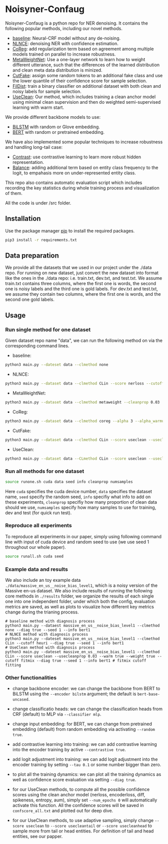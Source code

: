 # Noisyner-Confaug

Noisyner-Confaug is a python repo for NER denoising. It contains the following popular methods, including our novel methods. 
- [baseline](https://github.com/allanj/pytorch_neural_crf): Neural-CRF model without any de-noising.
- [NLNCE](https://github.com/liukun95/Noisy-NER-Confidence-Estimation): denoising NER with confidence estimation. 
- [CoReg](https://github.com/wzhouad/NLL-IE): add regularization term based on agreement among multiple models trained on parallel to increase robustness.
- [MetaWeightNet](https://github.com/LindgeW/MetaAug4NER): Use a one-layer network to learn how to weight different utterance, such that the differences of the learned distribution and clean meta data distribution is minized.
- [CutFake](https://github.com/Manuscrit/Area-Under-the-Margin-Ranking): assign some random tokens to an additional fake class and use the lower quantile of their confidence score for sample selection.
- [FilDist](https://github.com/yasumasaonoe/DenoiseET/blob/master/denoising_models.py): train a binary classifier on additional dataset with both clean and noisy labels for sample selection.
- [UseClean](https://www.overleaf.com/project/62d051dbdffe7b6f4d41d04a): Our method, which includes training a clean anchor model using minimal clean supervision and then do weighted semi-supervised learning with warm start.

We provide different backbone models to use:
- [BiLSTM](https://github.com/allanj/pytorch_neural_crf/blob/39c7fe67ec099908ca2e4f55b1bd585d0579322d/src/model/module/bilstm_encoder.py) with random or Glove embedding.
- [BERT](https://github.com/huggingface/transformers/tree/v4.3.0) with random or pretrained embedding.

We have also implemented some popular techniques to increase robustness and handling long-tail case:
- [Contrast](https://github.com/princeton-nlp/SimCSE): use contrastive learning to learn more robust hidden representation. 
- [Balance](https://github.com/google-research/google-research/tree/master/logit_adjustment): adding additional term based on entity class frequency to the logit, to empahasis more on under-represented entity class.

This repo also contains automatic evaluation script which includes recording the key statistics during whole training process and visualization of them.

All the code is under /src folder. 


## Installation

Use the package manager [pip](https://pip.pypa.io/en/stable/) to install the required packages.

```bash
pip3 install -r requirements.txt
```
## Data preparation
We provide all the datasets that we used in our project under the ./data repo. For running on new dataset, just convert the new dataset into format like the ones in the ./data repo: i.e. train.txt, dev.txt, and test.txt. We assume train.txt contains three columns, where the first one is words, the second one is noisy labels and the third one is gold labels. For dev.txt and test.txt, we assume they contain two columns, where the first one is words, and the second one gold labels.


## Usage
### Run single method for one dataset
Given dataset repo name "data", we can run the following method on via the corresponding command lines. 
- baseline: 
```bash
python3 main.py --dateset data --clmethod none
```
- NLNCE:
```bash
python3 main.py --dataset data --clmethod CLin --score nerloss --cutoff heuri
```
- MetaWeightNet:
```bash
python3 main.py --dataset data --clmethod metaweight --cleanprop 0.03
```
- CoReg:
```bash
python3 main.py --dataset data --clmethod coreg --alpha 3 --alpha_warmup_ratio 0.1
```
- CutFake:
```bash
python3 main.py --dataset data --clmethod CLin --score useclean --usecleanscore nerloss --cleanprop 0.03 --cutoff fake --warm true --weight true --numfake 10 --fakeq 0.3
```
- UseClean:
```bash
python3 main.py --dataset data --CLmethod CLin --score useclean --usecleanscore nerloss --cleanprop 0.03 --cutoff fitmix --warm true --weight true --usef1 true
```

### Run all methods for one dataset
```bash
source runone.sh cuda data seed info cleanprop numsamples 
```
Here `cuda` specifies the cuda device number, `data` specifies the dataset name, `seed` specify the random seed, `info` specifiy what info to add on these experiments, `cleanprop` specifiy how many proportion of clean data should we use, `numsamples` specify how many samples to use for training, dev and test (for quick run test). 
### Reproduce all experiments
To reproduce all experiments in our paper, simply using following command line with input of cuda device and random seed to use (we use seed 1 throughout our whole paper).
```bash
source runall.sh cuda seed
```
### Example data and results
We also include an toy example data `./data/massive_en_us__noise_bias_level1`, which is a noisy version of the Massive en-us dataset. We also include results of running the following core methods in `./results` folder, we organize the results of each single one into one independent folder, under which both the config, evaluation metrics are saved, as well as plots to visualize how different key metrics change during the trianing process. 
```
# baseline method with diagnosis process 
python3 main.py --dataest massive_en_us__noise_bias_level1 --clmethod none --diag true --seed 1 --info bert1
# NLNCE method with diagnosis process
python3 main.py --dateset massive_en_us__noise_bias_level1 --clmethod CLin --cutoff heuri --diag true --seed 1 --info bert1
# UseClean method with diagnosis process
python3 main.py --dateset massive_en_us__noise_bias_level1 --clmethod CLin --score useclean --usecleanprop 0.03 --warm true --weight true --cutoff fitmix --diag true --seed 1 --info bert1 # fitmix cutoff fitting
```


### Other functionalities
- change backbone encoder: we can change the backbone from BERT to BiLSTM using the ``--encoder bilstm`` argument; the default is ``bert-base-uncased``.

- change classificatio heads: we can change the classification heads from CRF (default) to MLP via ``--classifier mlp``. 

- change input embedding: for BERT, we can change from pretrained embedding (default) from random embedding via activating ``--random true``.

- add contrastive learning into training: we can add contrastive learning into the encoder training by active ``--contrastive true``.

- add logit adjustment into training: we can add logit adjustment into the encoder training by setting ``--tau 0.1`` or some number bigger than zero.

- to plot all the training dynamics: we can plot all the training dynamics as well as confidence score evaluation via setting ``--diag true``. 

- for our UseClean methods, to compute all the possible confidence scores using the clean anchor model (nerloss, encoderloss, diff, spikeness, entropy, aum), simply set ``--num_epochs 0`` will automatically activate this function. All the confidence scores will be saved in ``confscore_all.txt`` and plotted out for deep dive. 

- for our UseClean methods, to use adaptive sampling, simply change `--score useclean` to `--score usecleantail` or `--score usecleanhead` to sample more from tail or head entities. For definition of tail and head entities, see our papper.